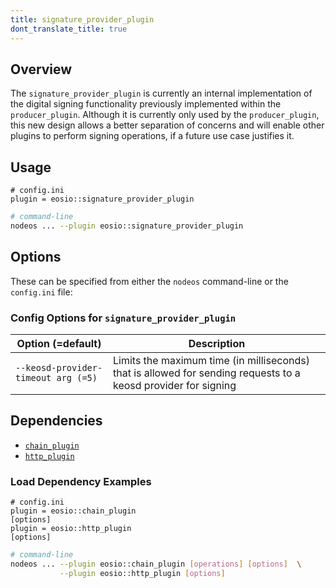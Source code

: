 ```yaml
---
title: signature_provider_plugin
dont_translate_title: true
---
```


## Overview

The `signature_provider_plugin` is currently an internal implementation of the digital signing functionality previously implemented within the `producer_plugin`. Although it is currently only used by the `producer_plugin`, this new design allows a better separation of concerns and will enable other plugins to perform signing operations, if a future use case justifies it.

## Usage

```console
# config.ini
plugin = eosio::signature_provider_plugin
```
```sh
# command-line
nodeos ... --plugin eosio::signature_provider_plugin
```

## Options

These can be specified from either the `nodeos` command-line or the `config.ini` file:

### Config Options for `signature_provider_plugin`

Option (=default) | Description
-|-
`--keosd-provider-timeout arg (=5)` | Limits the maximum time (in milliseconds) that is allowed for sending requests to a keosd provider for signing

## Dependencies

* [`chain_plugin`](./chain-plugin.md)
* [`http_plugin`](./http-plugin.md)

### Load Dependency Examples

```console
# config.ini
plugin = eosio::chain_plugin
[options]
plugin = eosio::http_plugin
[options]
```
```sh
# command-line
nodeos ... --plugin eosio::chain_plugin [operations] [options]  \
           --plugin eosio::http_plugin [options]
```
